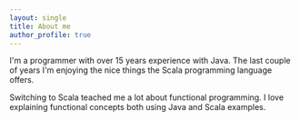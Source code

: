 ```yaml
---
layout: single
title: About me
author_profile: true
---
```

I'm a programmer with over 15 years experience with Java. 
The last couple of years I'm enjoying the nice things the Scala programming language offers.

Switching to Scala teached me a lot about functional programming. 
I love explaining functional concepts both using Java and Scala examples.
